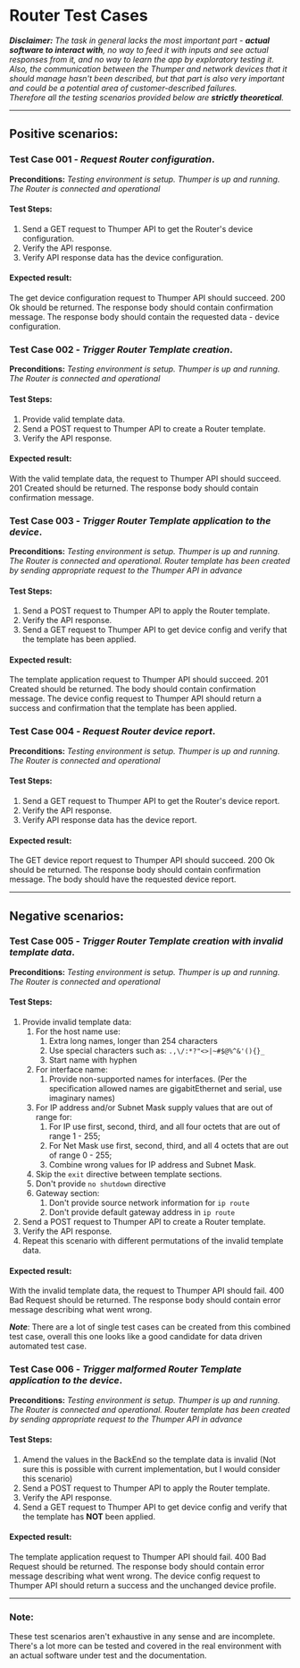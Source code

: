 # Router Test Cases 

**_Disclaimer:_** _The task in general lacks the most important part - **actual software to interact with**, no way to feed it with inputs and see actual responses from it, and no way to learn the app by exploratory testing it. Also, the communication between the Thumper and network devices that it should manage hasn't been described, but that part is also very important and could be a potential area of customer-described failures._  
_Therefore all the testing scenarios provided below are **strictly theoretical**._

---  

## Positive scenarios:


### Test Case 001 - _Request Router configuration_. 

**Preconditions:** _Testing environment is setup. Thumper is up and running. The Router is connected and operational_  

#### Test Steps:  
1. Send a GET request to Thumper API to get the Router's device configuration.  
2. Verify the API response.
3. Verify API response data has the device configuration.

#### Expected result:  
The get device configuration request to Thumper API should succeed. 200 Ok should be returned. The response body should contain confirmation message. The response body should contain the requested data - device configuration. 



### Test Case 002 - _Trigger Router Template creation_. 

**Preconditions:** _Testing environment is setup. Thumper is up and running. The Router is connected and operational_  

#### Test Steps:  
1. Provide valid template data.
2. Send a POST request to Thumper API to create a Router template.  
3. Verify the API response.

#### Expected result:  
With the valid template data, the request to Thumper API should succeed. 201 Created should be returned. The response body should contain confirmation message. 



### Test Case 003 - _Trigger Router Template application to the device_. 

**Preconditions:** _Testing environment is setup. Thumper is up and running. The Router is connected and operational. Router template has been created by sending appropriate request to the Thumper API in advance_  

#### Test Steps:  
1. Send a POST request to Thumper API to apply the Router template.  
2. Verify the API response.
3. Send a GET request to Thumper API to get device config and verify that the template has been applied. 

#### Expected result:  
The template application request to Thumper API should succeed. 201 Created should be returned. The body should contain confirmation message. The device config request to Thumper API should return a success and confirmation that the template 
has been applied.



### Test Case 004 - _Request Router device report_. 

**Preconditions:** _Testing environment is setup. Thumper is up and running. The Router is connected and operational_  

#### Test Steps:  
1. Send a GET request to Thumper API to get the Router's device report.  
2. Verify the API response.
3. Verify API response data has the device report.

#### Expected result:  
The GET device report request to Thumper API should succeed. 200 Ok should be returned. The response body should contain confirmation message. The body should have the requested device report. 


---
## Negative scenarios:


### Test Case 005 - _Trigger Router Template creation with invalid template data_. 

**Preconditions:** _Testing environment is setup. Thumper is up and running. The Router is connected and operational_  

#### Test Steps:  
1. Provide invalid template data:
    1. For the host name use:
        1. Extra long names, longer than 254 characters
        2. Use special characters such as: `.,\/:*?"<>|~#$@%^&'(){}_`
        3. Start name with hyphen 
    2. For interface name:
        1. Provide non-supported names for interfaces. 
        (Per the specification allowed names are gigabitEthernet and serial, use imaginary names)  
    3. For IP address and/or Subnet Mask supply values that are out of range for:
        1. For IP use first, second, third, and all four octets that are out of range 1 - 255;   
        2. For Net Mask use first, second, third, and all 4 octets that are out of range 0 - 255;  
        3. Combine wrong values for IP address and Subnet Mask.
    4. Skip the `exit` directive between template sections. 
    5. Don't provide `no shutdown` directive 
    6. Gateway section:  
        1. Don't provide source network information for `ip route`
        2. Don't provide default gateway address in `ip route`
2. Send a POST request to Thumper API to create a Router template.  
3. Verify the API response.
4. Repeat this scenario with different permutations of the invalid template data.

#### Expected result:  
With the invalid template data, the request to Thumper API should fail. 400 Bad Request should be returned. The response body should contain error message describing what went wrong. 

**_Note_**: There are a lot of single test cases can be created from this combined test case, overall this one looks like a good candidate for data driven automated test case.  


### Test Case 006 - _Trigger malformed Router Template application to the device_. 

**Preconditions:** _Testing environment is setup. Thumper is up and running. The Router is connected and operational. Router template has been created by sending appropriate request to the Thumper API in advance_  

#### Test Steps:  
1. Amend the values in the BackEnd so the template data is invalid
  (Not sure this is possible with current implementation, but I would consider this scenario)
2. Send a POST request to Thumper API to apply the Router template.   
3. Verify the API response.
4. Send a GET request to Thumper API to get device config and verify that the template has **NOT** been applied. 

#### Expected result:  
The template application request to Thumper API should fail. 400 Bad Request should be returned. The response body should contain error message describing what went wrong. The device config request to Thumper API should return a success and the unchanged device profile.

---
### Note: 

These test scenarios aren't exhaustive in any sense and are incomplete. There's a lot more can be tested and covered in the real environment with an actual software under test and the documentation. 
